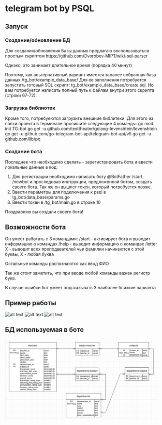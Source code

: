 # telegram bot by PSQL

## Запуск

### Создание/обновление БД
Для создания/обновления Базы данных предлагаю воспользоваться простым скриптом https://github.com/Dvorobev-MIPT/wiki-sql-parser

Однако, это занимает длительное время (порядка 40 минут)

Поэтому, как альтернативный вариант имеется заранее собранная база данных /tg_bot/example_data_base/
Для ее заполнения потребуется запустить готовый SQL скрипт: tg_bot/example_data_base/create.sql. Но вам потребуется написать полный путь к файлам внутри этого скрипта (строки 67-72).

### Загрузка библиотек
Кроме того, потребуеются загрузить внешние библитеки. Для этого из папки проекта в терминале пропишите следующие 4 команды:
go mod init TG-bot
go get -u github.com/texttheater/golang-levenshtein/levenshtein
go get -u github.com/go-telegram-bot-api/telegram-bot-api/v5
go get -u github.com/lib/pq

### Создание бота
Последнее что необходимо сделать - зарегистрировать бота и ввести локальные данные в код:
1. Для регистрации необходимо написать боту @BotFather /start, /newbot и проследовав инструкции, предложенной ботом, создать своего бота. Так же он вышлет токен, который потребуется позже.
2. Ввести параметры для подключения к psql в tg_bot/data_base/params.go
3. Ввести токен в /tg_bot/main.go в строке 10

Поздравляю вы создали своего бота!

## Возможности бота

Он умеет работать с 3 командами:
/start - активирует бота и выводит информацию о командах
/help - выводит информацию о командах
/letter X - выводит всех преподавателей чьи фамилии начинаются с этой буквы, X - любая буква

Остальные команды распознаются как ввод ФИО

Так же стоит заметить, что при вводе любой команды важен регистр букв.

В случае ошибки бот умеет подсказывать 3 наиболее близкие варианта

## Пример работы

![alt text](https://github.com/Dvorobev-MIPT/tg_bot/images/blob/main/images/start_help.png)
![alt text](https://github.com/Dvorobev-MIPT/tg_botimages/blob/main/images/letter_fio.png)
![alt text](https://github.com/Dvorobev-MIPT/tg_botimages/blob/main/images/fio.png)


## БД используемая в боте
![alt text](https://github.com/Dvorobev-MIPT/tg_bot/blob/main/images/Example.jpg)
